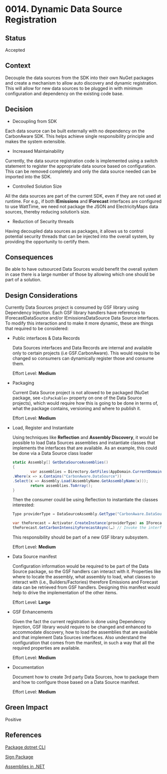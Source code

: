 # 0014. Dynamic Data Source Registration

## Status

Accepted

## Context

Decouple the data sources from the SDK into their own NuGet packages and create a mechanism to allow auto discovery and dynamic registration. This will allow for new data sources to be plugged in with minimum configuration and dependency on the existing code base. 

## Decision

- Decoupling from SDK

Each data source can be built externally with no dependency on the CarbonAware SDK. This helps achieve single responsibility principle and makes the system extensible.

- Increased Maintainability

Currently, the data source registration code is implemented using a switch statement to register the appropriate data source based on configuration. This can be removed completely and only the data source needed can be imported into the SDK.

- Controlled Solution Size

All the data sources are part of the current SDK, even if they are not used at runtime. For e.g., if both **IEmissions** and **IForecast** interfaces are configured to use WattTime, we need not package the JSON and ElectricityMaps data sources, thereby reducing solution’s size.

- Reduction of Security threads

Having decoupled data sources as packages, it allows us to control potential security threads that can be injected into the overall system, by providing the opportunity to certify them.

## Consequences

Be able to have outsourced Data Sources would benefit the overall system in case there is a large number of those by allowing which one should be part of a solution.

## Design Considerations

Currently Data Sources project is consumed by GSF library using Dependency Injection. Each GSF library handlers have references to IForecastDataSource and/or IEmissionsDataSource Data Source interfaces.
To modify this interaction and to make it more dynamic, these are things that required to be considered:

- Public interfaces & Data Records

    Data Sources interfaces and Data Records are internal and available only to certain projects (i.e GSF.CarbonAware). This would require to be changed so consumers can dynamically register those and consume them.

    Effort Level: **Medium**

- Packaging

    Current Data Source project is not allowed to be packaged (NuGet package, see `<IsPackable>` property on one of the Data Source projects), which would require how this is going to be done in terms of, what the package contains, versioning and where to publish it.

    Effort Level: **Medium**

- Load, Register and Instantiate

    Using techniques like **Reflection** and **Assembly Discovery**, it would be possible to load Data Sources assemblies and instantiate classes that implements the interfaces that are available.
    As an example, this could be done via a Data Source class loader

    ```c#
    static Assembly[] GetDataSourceAssemblies()
    {
            var assemblies = Directory.GetFiles(AppDomain.CurrentDomain.BaseDirectory, "*.dll")
    .Where(x => x.Contains("CarbonAware.DataSource"))
    .Select(x => Assembly.Load(AssemblyName.GetAssemblyName(x)));
            return assemblies.ToArray();
    }
    ```

    Then the consumer could be using Reflection to instantiate the classes interested:

    ```c#
    Type providerType = DataSourceAssembly.GetType("CarbonAware.DataSource.ProviderA");

    var theForecast = Activator.CreateInstance(providerType) as IForecastDataSource;
    theForecast.GetCarbonIntensityForecastAsync(…) // Invoke the interface method.
    ```

    This responsibility should be part of a new GSF library subsystem.

    Effort Level: **Medium**

- Data Source manifest

    Configuration information would be required to be part of the Data Source package, so the GSF handlers can interact with it. Properties like where to locate the assembly, what assembly to load, what classes to interact with (i.e., Builders/Factories) therefore Emissions and Forecast data can be retrieved from GSF handlers. Designing this manifest would help to drive the implementation of the other items.

    Effort Level: **Large**

- GSF Enhancements

    Given the fact the current registration is done using Dependency Injection, GSF library would require to be changed and enhanced to accommodate discovery, how to load the assemblies that are available and that implement Data Sources interfaces. Also understand the configuration that comes from the manifest, in such a way that all the required properties are available.

    Effort Level: **Medium**

- Documentation

    Document how to create 3rd party Data Sources, how to package them and how to configure those based on a Data Source manifest.

    Effort Level: **Medium**

## Green Impact

Positive

## References

[Package dotnet CLI](https://learn.microsoft.com/en-us/nuget/create-packages/creating-a-package-dotnet-cli)

[Sign Package](https://learn.microsoft.com/en-us/nuget/create-packages/sign-a-package)

[Assemblies in .NET](https://learn.microsoft.com/en-us/dotnet/standard/assembly/)
